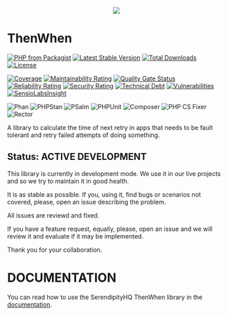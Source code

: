 <p align="center">
    <a href="http://www.serendipityhq.com" target="_blank">
        <img src="http://www.serendipityhq.com/assets/open-source-projects/Logo-SerendipityHQ-Icon-Text-Purple.png">
    </a>
</p>

# ThenWhen

[![PHP from Packagist](https://img.shields.io/packagist/php-v/serendipity_hq/then-when?color=%238892BF)](https://packagist.org/packages/serendipity_hq/then-when)
[![Latest Stable Version](https://poser.pugx.org/serendipity_hq/then-when/v/stable.png)](https://packagist.org/packages/serendipity_hq/then-when)
[![Total Downloads](https://poser.pugx.org/serendipity_hq/then-when/downloads.svg)](https://packagist.org/packages/serendipity_hq/then-when)
[![License](https://poser.pugx.org/serendipity_hq/then-when/license.svg)](https://packagist.org/packages/serendipity_hq/then-when)

[![Coverage](https://sonarcloud.io/api/project_badges/measure?project=Aerendir_then-when&metric=coverage)](https://sonarcloud.io/dashboard?id=Aerendir_then-when)
[![Maintainability Rating](https://sonarcloud.io/api/project_badges/measure?project=Aerendir_then-when&metric=sqale_rating)](https://sonarcloud.io/dashboard?id=Aerendir_then-when)
[![Quality Gate Status](https://sonarcloud.io/api/project_badges/measure?project=Aerendir_then-when&metric=alert_status)](https://sonarcloud.io/dashboard?id=Aerendir_then-when)
[![Reliability Rating](https://sonarcloud.io/api/project_badges/measure?project=Aerendir_then-when&metric=reliability_rating)](https://sonarcloud.io/dashboard?id=Aerendir_then-when)
[![Security Rating](https://sonarcloud.io/api/project_badges/measure?project=Aerendir_then-when&metric=security_rating)](https://sonarcloud.io/dashboard?id=Aerendir_then-when)
[![Technical Debt](https://sonarcloud.io/api/project_badges/measure?project=Aerendir_then-when&metric=sqale_index)](https://sonarcloud.io/dashboard?id=Aerendir_then-when)
[![Vulnerabilities](https://sonarcloud.io/api/project_badges/measure?project=Aerendir_then-when&metric=vulnerabilities)](https://sonarcloud.io/dashboard?id=Aerendir_then-when)
[![SensioLabsInsight](https://insight.sensiolabs.com/projects/2ad9c37a-2014-4901-97a9-9a8d497ecd75/mini.png)](https://insight.sensiolabs.com/projects/2ad9c37a-2014-4901-97a9-9a8d497ecd75)

![Phan](https://github.com/Aerendir/then-when/workflows/Phan/badge.svg)
![PHPStan](https://github.com/Aerendir/then-when/workflows/PHPStan/badge.svg)
![PSalm](https://github.com/Aerendir/then-when/workflows/PSalm/badge.svg)
![PHPUnit](https://github.com/Aerendir/then-when/workflows/PHPunit/badge.svg)
![Composer](https://github.com/Aerendir/then-when/workflows/Composer/badge.svg)
![PHP CS Fixer](https://github.com/Aerendir/then-when/workflows/PHP%20CS%20Fixer/badge.svg)
![Rector](https://github.com/Aerendir/then-when/workflows/Rector/badge.svg)

A library to calculate the time of next retry in apps that needs to be fault tolerant and retry failed attempts of doing
 something.

Status: ACTIVE DEVELOPMENT
--------------------------

This library is currently in development mode. We use it in our live projects and so we try to maintain it in good health.

It is as stable as possible. If you, using it, find bugs or scenarios not covered, please, open an issue describing the problem.

All issues are reviewd and fixed.

If you have a feature request, equally, please, open an issue and we will review it and evaluate if it may be implemented.

Thank you for your collaboration.

DOCUMENTATION
=============

You can read how to use the SerendipityHQ ThenWhen library in the [documentation](docs/Strategies.md).
